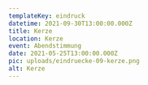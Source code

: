 ```yaml
---
templateKey: eindruck
datetime: 2021-09-30T13:00:00.000Z
title: Kerze
location: Kerze
event: Abendstimmung
date: 2021-05-25T13:00:00.000Z
pic: uploads/eindruecke-09-kerze.png
alt: Kerze
---
```

